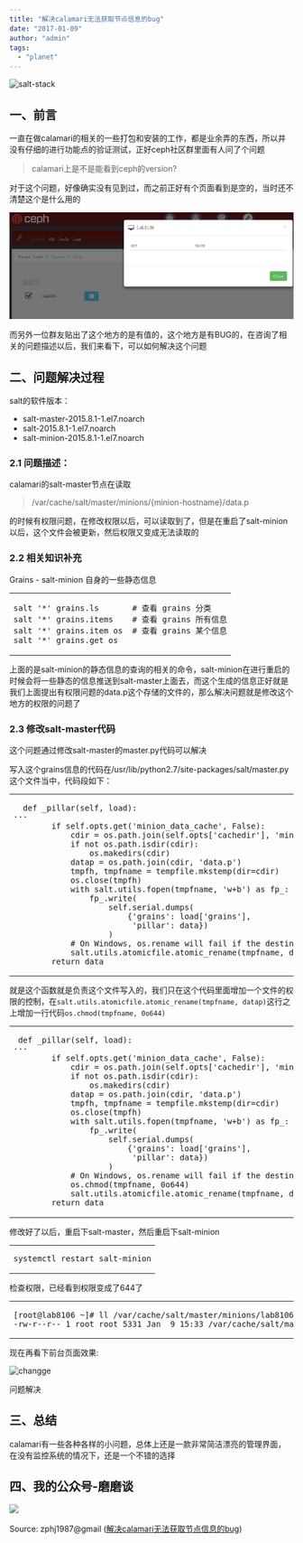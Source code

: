 ```yaml
---
title: "解决calamari无法获取节点信息的bug"
date: "2017-01-09"
author: "admin"
tags: 
  - "planet"
---
```


  
![salt-stack](images/saltstack.png)  

## 一、前言

一直在做calamari的相关的一些打包和安装的工作，都是业余弄的东西，所以并没有仔细的进行功能点的验证测试，正好ceph社区群里面有人问了个问题

> calamari上是不是能看到ceph的version?

对于这个问题，好像确实没有见到过，而之前正好有个页面看到是空的，当时还不清楚这个是什么用的

![origin](images/image_1b611hfic17lj15ej1jp1pb31m979.png)

而另外一位群友贴出了这个地方的是有值的，这个地方是有BUG的，在咨询了相关的问题描述以后，我们来看下，可以如何解决这个问题  

## 二、问题解决过程

salt的软件版本：

- salt-master-2015.8.1-1.el7.noarch
- salt-2015.8.1-1.el7.noarch
- salt-minion-2015.8.1-1.el7.noarch

### 2.1 问题描述：

calamari的salt-master节点在读取

> /var/cache/salt/master/minions/{minion-hostname}/data.p

的时候有权限问题，在修改权限以后，可以读取到了，但是在重启了salt-minion以后，这个文件会被更新，然后权限又变成无法读取的

### 2.2 相关知识补充

Grains - salt-minion 自身的一些静态信息  

<table><tbody><tr><td class="code"><pre><span class="line">salt <span class="string">'*'</span> grains.ls       <span class="comment"># 查看 grains 分类</span></span><br><span class="line">salt <span class="string">'*'</span> grains.items    <span class="comment"># 查看 grains 所有信息</span></span><br><span class="line">salt <span class="string">'*'</span> grains.item os  <span class="comment"># 查看 grains 某个信息</span></span><br><span class="line">salt <span class="string">'*'</span> grains.get os</span><br></pre></td></tr></tbody></table>

上面的是salt-minion的静态信息的查询的相关的命令，salt-minion在进行重启的时候会将一些静态的信息推送到salt-master上面去，而这个生成的信息正好就是我们上面提出有权限问题的data.p这个存储的文件的，那么解决问题就是修改这个地方的权限的问题了

### 2.3 修改salt-master代码

这个问题通过修改salt-master的master.py代码可以解决

写入这个grains信息的代码在/usr/lib/python2.7/site-packages/salt/master.py这个文件当中，代码段如下：  

<table><tbody><tr><td class="code"><pre><span class="line">  def _pillar(self, load):</span><br><span class="line">···</span><br><span class="line">        <span class="keyword">if</span> self.opts.get(<span class="string">'minion_data_cache'</span>, False):</span><br><span class="line">            cdir = os.path.join(self.opts[<span class="string">'cachedir'</span>], <span class="string">'minions'</span>, load[<span class="string">'id'</span>])</span><br><span class="line">            <span class="keyword">if</span> not os.path.isdir(cdir):</span><br><span class="line">                os.makedirs(cdir)</span><br><span class="line">            datap = os.path.join(cdir, <span class="string">'data.p'</span>)</span><br><span class="line">            tmpfh, tmpfname = tempfile.mkstemp(dir=cdir)</span><br><span class="line">            os.close(tmpfh)</span><br><span class="line">            with salt.utils.fopen(tmpfname, <span class="string">'w+b'</span>) as fp_:</span><br><span class="line">                fp_.write(</span><br><span class="line">                    self.serial.dumps(</span><br><span class="line">                        {<span class="string">'grains'</span>: load[<span class="string">'grains'</span>],</span><br><span class="line">                         <span class="string">'pillar'</span>: data})</span><br><span class="line">                    )</span><br><span class="line">            <span class="comment"># On Windows, os.rename will fail if the destination file exists.</span></span><br><span class="line">            salt.utils.atomicfile.atomic_rename(tmpfname, datap)</span><br><span class="line">        <span class="built_in">return</span> data</span><br></pre></td></tr></tbody></table>

就是这个函数就是负责这个文件写入的，我们只在这个代码里面增加一个文件的权限的控制，在`salt.utils.atomicfile.atomic_rename(tmpfname, datap)`这行之上增加一行代码`os.chmod(tmpfname, 0o644)`

<table><tbody><tr><td class="code"><pre><span class="line"> def _pillar(self, load):</span><br><span class="line">···</span><br><span class="line">        <span class="keyword">if</span> self.opts.get(<span class="string">'minion_data_cache'</span>, False):</span><br><span class="line">            cdir = os.path.join(self.opts[<span class="string">'cachedir'</span>], <span class="string">'minions'</span>, load[<span class="string">'id'</span>])</span><br><span class="line">            <span class="keyword">if</span> not os.path.isdir(cdir):</span><br><span class="line">                os.makedirs(cdir)</span><br><span class="line">            datap = os.path.join(cdir, <span class="string">'data.p'</span>)</span><br><span class="line">            tmpfh, tmpfname = tempfile.mkstemp(dir=cdir)</span><br><span class="line">            os.close(tmpfh)</span><br><span class="line">            with salt.utils.fopen(tmpfname, <span class="string">'w+b'</span>) as fp_:</span><br><span class="line">                fp_.write(</span><br><span class="line">                    self.serial.dumps(</span><br><span class="line">                        {<span class="string">'grains'</span>: load[<span class="string">'grains'</span>],</span><br><span class="line">                         <span class="string">'pillar'</span>: data})</span><br><span class="line">                    )</span><br><span class="line">            <span class="comment"># On Windows, os.rename will fail if the destination file exists.</span></span><br><span class="line">            os.chmod(tmpfname, <span class="number">0</span>o644)</span><br><span class="line">            salt.utils.atomicfile.atomic_rename(tmpfname, datap)</span><br><span class="line">        <span class="built_in">return</span> data</span><br></pre></td></tr></tbody></table>

修改好了以后，重启下salt-master，然后重启下salt-minion  

<table><tbody><tr><td class="code"><pre><span class="line">systemctl restart salt-minion</span><br></pre></td></tr></tbody></table>

检查权限，已经看到权限变成了644了  

<table><tbody><tr><td class="code"><pre><span class="line">[root@lab8106 ~]<span class="comment"># ll /var/cache/salt/master/minions/lab8106/data.p </span></span><br><span class="line">-rw-r--r-- <span class="number">1</span> root root <span class="number">5331</span> Jan  <span class="number">9</span> <span class="number">15</span>:<span class="number">33</span> /var/cache/salt/master/minions/lab8106/data.p</span><br></pre></td></tr></tbody></table>

现在再看下前台页面效果:

![changge](images/image_1b612ekp81ec0uk140t1b5tdjfm.png)

问题解决

## 三、总结

calamari有一些各种各样的小问题，总体上还是一款非常简洁漂亮的管理界面，在没有监控系统的情况下，还是一个不错的选择

## 四、我的公众号-磨磨谈

  
![](images/qrcode_for_gh_6998a54d68f7_430.jpg)  

Source: zphj1987@gmail ([解决calamari无法获取节点信息的bug](http://www.zphj1987.com/2017/01/09/calamari-node-info/))
